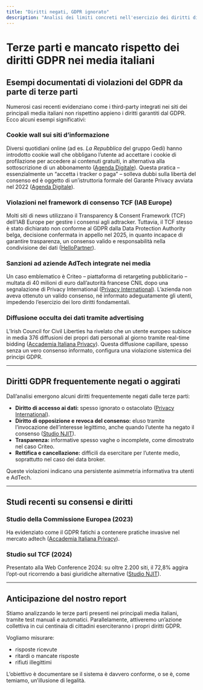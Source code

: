 ```yaml
---
title: "Diritti negati, GDPR ignorato"
description: "Analisi dei limiti concreti nell'esercizio dei diritti digitali contro le terze parti e i traccianti online."
---
```


# Terze parti e mancato rispetto dei diritti GDPR nei media italiani

## Esempi documentati di violazioni del GDPR da parte di terze parti

Numerosi casi recenti evidenziano come i third-party integrati nei siti dei principali media italiani non rispettino appieno i diritti garantiti dal GDPR. Ecco alcuni esempi significativi:

### Cookie wall sui siti d’informazione

Diversi quotidiani online (ad es. *La Repubblica* del gruppo Gedi) hanno introdotto cookie wall che obbligano l’utente ad accettare i cookie di profilazione per accedere ai contenuti gratuiti, in alternativa alla sottoscrizione di un abbonamento ([Agenda Digitale](https://www.agendadigitale.eu/cittadinanza-digitale/pay-or-consent-lillusione-della-liberta-di-scelta-della-pubblicita/)). Questa pratica – essenzialmente un “accetta i tracker o paga” – solleva dubbi sulla libertà del consenso ed è oggetto di un’istruttoria formale del Garante Privacy avviata nel 2022 ([Agenda Digitale](https://www.agendadigitale.eu/cultura-digitale/pay-or-ok-il-diritto-alla-privacy-non-si-paga/)).

### Violazioni nel framework di consenso TCF (IAB Europe)

Molti siti di news utilizzano il Transparency & Consent Framework (TCF) dell’IAB Europe per gestire i consensi agli adtracker. Tuttavia, il TCF stesso è stato dichiarato non conforme al GDPR dalla Data Protection Authority belga, decisione confermata in appello nel 2025, in quanto incapace di garantire trasparenza, un consenso valido e responsabilità nella condivisione dei dati ([HelloPartner](https://hellopartner.com/2024/05/16/iab-europe-tcf-framework-struck-down/)).

### Sanzioni ad aziende AdTech integrate nei media

Un caso emblematico è Criteo – piattaforma di retargeting pubblicitario – multata di 40 milioni di euro dall’autorità francese CNIL dopo una segnalazione di Privacy International ([Privacy International](https://privacyinternational.org/news-analysis/5059/criteo-fined-eu40m-over-massive-gdpr-violations-following-privacy-international)). L’azienda non aveva ottenuto un valido consenso, né informato adeguatamente gli utenti, impedendo l’esercizio dei loro diritti fondamentali.

### Diffusione occulta dei dati tramite advertising

L’Irish Council for Civil Liberties ha rivelato che un utente europeo subisce in media 376 diffusioni dei propri dati personali al giorno tramite real-time bidding ([Accademia Italiana Privacy](https://www.accademiaitalianaprivacy.it/news/ecco-quanti-dati-condividiamo-ogni-giorno-con-le-pubblicita-online/)). Questa diffusione capillare, spesso senza un vero consenso informato, configura una violazione sistemica dei principi GDPR.

---

## Diritti GDPR frequentemente negati o aggirati

Dall’analisi emergono alcuni diritti frequentemente negati dalle terze parti:

* **Diritto di accesso ai dati:** spesso ignorato o ostacolato ([Privacy International](https://privacyinternational.org)).
* **Diritto di opposizione e revoca del consenso:** eluso tramite l’invocazione dell’interesse legittimo, anche quando l’utente ha negato il consenso ([Studio NJIT](https://web.njit.edu/~grosz/pubs/icwsm24.pdf)).
* **Trasparenza:** informative spesso vaghe o incomplete, come dimostrato nel caso Criteo.
* **Rettifica e cancellazione:** difficili da esercitare per l’utente medio, soprattutto nel caso dei data broker.

Queste violazioni indicano una persistente asimmetria informativa tra utenti e AdTech.

---

## Studi recenti su consensi e diritti

### Studio della Commissione Europea (2023)

Ha evidenziato come il GDPR fatichi a contenere pratiche invasive nel mercato adtech ([Accademia Italiana Privacy](https://www.accademiaitalianaprivacy.it)).

### Studio sul TCF (2024)

Presentato alla Web Conference 2024: su oltre 2.200 siti, il 72,8% aggira l’opt-out ricorrendo a basi giuridiche alternative ([Studio NJIT](https://web.njit.edu/~grosz/pubs/icwsm24.pdf)).

---

## Anticipazione del nostro report

Stiamo analizzando le terze parti presenti nei principali media italiani, tramite test manuali e automatici. Parallelamente, attiveremo un’azione collettiva in cui centinaia di cittadini eserciteranno i propri diritti GDPR.

Vogliamo misurare:

* risposte ricevute
* ritardi o mancate risposte
* rifiuti illegittimi

L’obiettivo è documentare se il sistema è davvero conforme, o se è, come temiamo, un’illusione di legalità.

